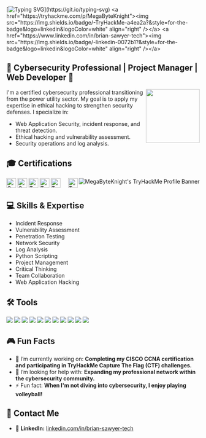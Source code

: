 [![Typing SVG](https://readme-typing-svg.demolab.com?font=Fira+Code&weight=300&duration=1000&pause=300&color=29F749&multiline=true&width=300&height=105&lines=%3E+User%3A+MegaByteKnight;%3E+Initializing+profile...;%3E+Executing+pentest...;%3E+System+breached!!!)](https://git.io/typing-svg)
<a href="https://tryhackme.com/p/MegaByteKnight"><img src="https://img.shields.io/badge/-TryHackMe-a4ea2a?&style=for-the-badge&logo=linkedin&logoColor=white" align="right" /></a>
<a href="https://www.linkedin.com/in/brian-sawyer-tech"><img src="https://img.shields.io/badge/-linkedin-0072b1?&style=for-the-badge&logo=linkedin&logoColor=white" align="right" /></a>

## 🎯 Cybersecurity Professional | Project Manager | Web Developer 🎯
<img src="https://media.giphy.com/media/o0vwzuFwCGAFO/giphy.gif" height=140px align="right"/>
I'm a certified cybersecurity professional transitioning from the power utility sector. My goal is to apply my expertise in ethical hacking to strengthen security defenses. I specialize in: 

- Web Application Security, incident response, and threat detection.
- Ethical hacking and vulnerability assessment.
- Security operations and log analysis.

## 🎓 Certifications
<img src="https://tryhackme-badges.s3.amazonaws.com/MegaByteKnight.png?v=2" alt="MegaByteKnight's TryHackMe Profile Banner" align="right">
<img src="https://img.shields.io/badge/CompTIA-A%2B-EB1F29" alt="CompTIA A+" height="25px"  >
<img src="https://img.shields.io/badge/CompTIA-Security%2B-EB1F29" alt="CompTIA Security+" height="25px" ><img src="https://img.shields.io/badge/TryHackMe-Top_1%25-a4ea2a" alt="TryHackMe Top 1%" height="25px" align="right">
<img src="https://img.shields.io/badge/TryHackMe-Pentest+-a4ea2a" alt="TryhackMe Pentest+" height="25px" >
<img src="https://img.shields.io/badge/TryHackMe-Jr._Penetration_Tester-a4ea2a" alt="TryHackMe Jr. Penetration Tester" height="25px" >
<img src="https://img.shields.io/badge/TryHackMe-Cyber_Security_101-a4ea2a" alt="TryHackMe Cyber Security 101" height="25px"  >


## 💻 Skills & Expertise
- Incident Response
- Vulnerability Assessment
- Penetration Testing
- Network Security
- Log Analysis
- Python Scripting
- Project Management
- Critical Thinking
- Team Collaboration
- Web Application Hacking

## 🛠️ Tools

<div>
    <img src="https://img.shields.io/badge/-Microsoft_Sentinel-5E5E5E?style=for-the-badge&logo=Microsoft%20Azure&logoColor=white" />
    <img src="https://img.shields.io/badge/-Splunk-000000?style=for-the-badge&logo=Splunk&logoColor=white" />
    <img src="https://img.shields.io/badge/-Elastic-005571?style=for-the-badge&logo=Elastic&logoColor=white" />
    <img src="https://img.shields.io/badge/-Wireshark-1679A7?style=for-the-badge&logo=Wireshark&logoColor=white" />
    <img src="https://img.shields.io/badge/-Nmap-4682B4?style=for-the-badge&logo=Nmap&logoColor=white" />
    <img src="https://img.shields.io/badge/-Kali_Linux-557C94?style=for-the-badge&logo=Kali%20Linux&logoColor=white" />
    <img src="https://img.shields.io/badge/-Microsoft_Defender_for_Endpoint-0078D4?style=for-the-badge&logo=Microsoft&logoColor=white" />
    <img src="https://img.shields.io/badge/-Python-3776AB?style=for-the-badge&logo=Python&logoColor=white" />
    <img src="https://img.shields.io/badge/-PowerShell-5391FE?style=for-the-badge&logo=PowerShell&logoColor=white" />
    <img src="https://img.shields.io/badge/-Burp_Suite-FE7A16?style=for-the-badge&logo=Burp%20Suite&logoColor=white" />
    <img src="https://img.shields.io/badge/-SET_Toolkit-1c761c?style=for-the-badge&logoColor=white" />
</div>

## 🎮 Fun Facts

- 🔭 I’m currently working on: **Completing my CISCO CCNA certification and participating in TryHackMe Capture The Flag (CTF) challenges.**
- 🤔 I’m looking for help with: **Expanding my professional network within the cybersecurity community.**
- ⚡ Fun fact: **When I'm not diving into cybersecurity, I enjoy playing volleyball!**

## 🚀 Contact Me

- 💼 **LinkedIn:** [linkedin.com/in/brian-sawyer-tech](https://www.linkedin.com/in/brian-sawyer-tech)
